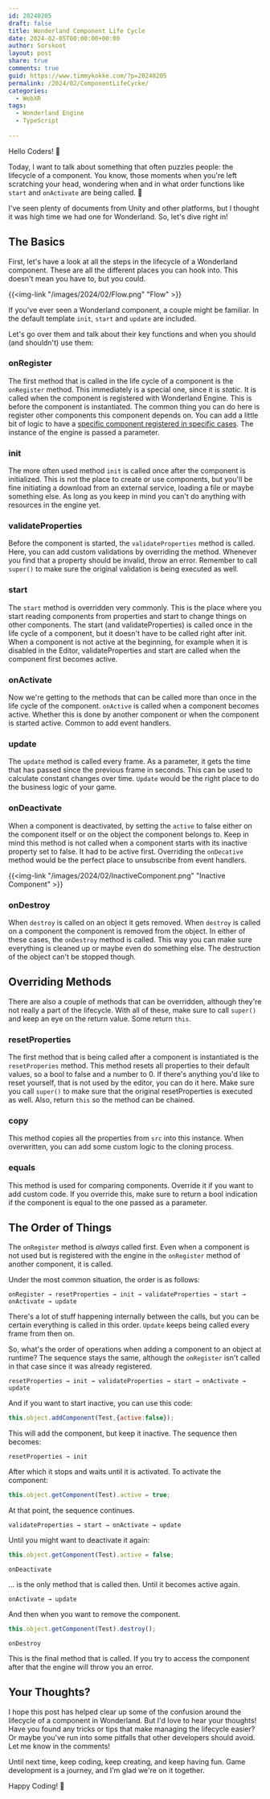 ```yaml
---
id: 20240205
draft: false
title: Wonderland Component Life Cycle
date: 2024-02-05T00:00:00+00:00
author: Sorskoot
layout: post
share: true
comments: true
guid: https://www.timmykokke.com/?p=20240205
permalink: /2024/02/ComponentLifeCycke/
categories:
  - WebXR
tags:
  - Wonderland Engine
  - TypeScript
  
---
```

Hello Coders! 👾

Today, I want to talk about something that often puzzles people: the lifecycle of a component. You know, those moments when you're left scratching your head, wondering when and in what order functions like `start` and `onActivate` are being called. 🤔

I've seen plenty of documents from Unity and other platforms, but I thought it was high time we had one for Wonderland. So, let's dive right in!

## The Basics

First, let's have a look at all the steps in the lifecycle of a Wonderland component. These are all the different places you can hook into. This doesn't mean you have to, but you could. 

{{<img-link "/images/2024/02/Flow.png" "Flow" >}}

If you've ever seen a Wonderland component, a couple might be familiar. In the default template `init`, `start` and `update` are included. 

Let's go over them and talk about their key functions and when you should (and shouldn't) use them:

### onRegister

The first method that is called in the life cycle of a component is the `onRegister` method. This immediately is a special one, since it is _static_. It is called when the component is registered with Wonderland Engine. This is before the component is instantiated. The common thing you can do here is register other components this component depends on. You can add a little bit of logic to have a [specific component registered in specific cases](https://wonderlandengine.com/jsapi/component/#onRegister). The instance of the engine is passed a parameter.

### init

The more often used method `init` is called once after the component is initialized.
This is not the place to create or use components, but you'll be fine initiating a download from an external service, loading a file or maybe something else. As long as you keep in mind you can't do anything with resources in the engine yet.

### validateProperties

Before the component is started, the `validateProperties` method is called. Here, you can add custom validations by overriding the method. Whenever you find that a property should be invalid, throw an error. Remember to call `super()` to make sure the original validation is being executed as well.

### start

The `start` method is overridden very commonly. This is the place where you start reading components from properties and start to change things on other components. The start (and validateProperties) is called once in the life cycle of a component, but it doesn't have to be called right after init. When a component is not active at the beginning, for example when it is disabled in the Editor, validateProperties and start are called when the component first becomes active.

### onActivate

Now we're getting to the methods that can be called more than once in the life cycle of the component. `onActive` is called when a component becomes active. Whether this is done by another component or when the component is started active. Common to add event handlers.

### update

The `update` method is called every frame. As a parameter, it gets the time that has passed since the previous frame in seconds. This can be used to calculate constant changes over time. `Update` would be the right place to do the business logic of your game.

### onDeactivate

When a component is deactivated, by setting the `active` to false either on the component itself or on the object the component belongs to. Keep in mind this method is not called when a component starts with its inactive property set to false. It had to be active first. Overriding the `onDecative` method would be the perfect place to unsubscribe from event handlers.

{{<img-link "/images/2024/02/InactiveComponent.png" "Inactive Component" >}}

### onDestroy

When `destroy` is called on an object it gets removed. When `destroy` is called on a component the component is removed from the object. In either of these cases, the `onDestroy` method is called. This way you can make sure everything is cleaned up or maybe even do something else. The destruction of the object can't be stopped though.

## Overriding Methods

There are also a couple of methods that can be overridden, although they're not really a part of the lifecycle. With all of these, make sure to call `super()` and keep an eye on the return value. Some return `this`.

### resetProperties

The first method that is being called after a component is instantiated is the `resetProperies` method. This method resets all properties to their default values, so a bool to false and a number to 0. If there's anything you'd like to reset yourself, that is not used by the editor, you can do it here. Make sure you call `super()` to make sure that the original resetProperties is executed as well. Also, return `this` so the method can be chained. 

### copy

This method copies all the properties from `src` into this instance. When overwritten, you can add some custom logic to the cloning process.

### equals

This method is used for comparing components. Override it if you want to add custom code. If you override this, make sure to return a bool indication if the component is equal to the one passed as a parameter.


## The Order of Things

The `onRegister` method is _always_ called first. Even when a component is not used but is registered with the engine in the `onRegister` method of another component, it is called. 

Under the most common situation, the order is as follows:

`onRegister → resetProperties → init → validateProperties → start → onActivate → update`

There's a lot of stuff happening internally between the calls, but you can be certain everything is called in this order. `Update` keeps being called every frame from then on. 

So, what's the order of operations when adding a component to an object at runtime? The sequence stays the same, although the `onRegister` isn't called in that case since it was already registered.

`resetProperties → init → validateProperties → start → onActivate → update`

And if you want to start inactive, you can use this code:

```js
this.object.addComponent(Test,{active:false});
```

This will add the component, but keep it inactive. The sequence then becomes:

`resetProperties → init`

After which it stops and waits until it is activated. To activate the component:

```js
this.object.getComponent(Test).active = true;
```

At that point, the sequence continues.

`validateProperties → start → onActivate → update`

Until you might want to deactivate it again:

```js
this.object.getComponent(Test).active = false;
```

`onDeactivate`

... is the only method that is called then. Until it becomes active again.

`onActivate → update`

And then when you want to remove the component. 

```js
this.object.getComponent(Test).destroy();
```

`onDestroy`

This is the final method that is called. If you try to access the component after that the engine will throw you an error.

## Your Thoughts?

I hope this post has helped clear up some of the confusion around the lifecycle of a component in Wonderland. But I'd love to hear your thoughts! Have you found any tricks or tips that make managing the lifecycle easier? Or maybe you've run into some pitfalls that other developers should avoid. Let me know in the comments!

Until next time, keep coding, keep creating, and keep having fun. Game development is a journey, and I'm glad we're on it together.

Happy Coding! 🚀